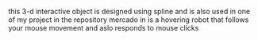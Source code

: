 this 3-d interactive object is designed using spline and is also used in one of my project in the repository mercado in is a hovering robot that follows your mouse movement and aslo responds to mouse clicks
